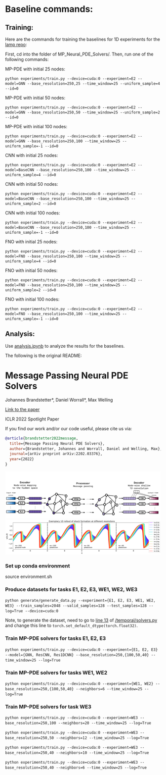 # Baseline commands:

## Training:

Here are the commands for training the baselines for 1D experiments for the [lamp repo](https://github.com/snap-stanford/lamp/):

First, cd into the folder of MP_Neural_PDE_Solvers/. Then, run one of the following commands:

MP-PDE with initial 25 nodes:

```code
python experiments/train.py --device=cuda:0 --experiment=E2 --model=GNN --base_resolution=250,25 --time_window=25 --uniform_sample=4 --id=0
```

MP-PDE with initial 50 nodes:

```code
python experiments/train.py --device=cuda:0 --experiment=E2 --model=GNN --base_resolution=250,50 --time_window=25 --uniform_sample=2 --id=0
```

MP-PDE with initial 100 nodes:

```code
python experiments/train.py --device=cuda:0 --experiment=E2 --model=GNN --base_resolution=250,100 --time_window=25 --uniform_sample=-1 --id=0
```

CNN with initial 25 nodes:
```code
python experiments/train.py --device=cuda:0 --experiment=E2 --model=BaseCNN --base_resolution=250,100 --time_window=25 --uniform_sample=4 --id=0
```

CNN with initial 50 nodes:
```code
python experiments/train.py --device=cuda:0 --experiment=E2 --model=BaseCNN --base_resolution=250,100 --time_window=25 --uniform_sample=2 --id=0
```

CNN with initial 100 nodes:
```code
python experiments/train.py --device=cuda:0 --experiment=E2 --model=BaseCNN --base_resolution=250,100 --time_window=25 --uniform_sample=-1 --id=0
```

FNO with initial 25 nodes:
```code
python experiments/train.py --device=cuda:0 --experiment=E2 --model=FNO --base_resolution=250,100 --time_window=25 --uniform_sample=4 --id=0
```

FNO with initial 50 nodes:
```code
python experiments/train.py --device=cuda:0 --experiment=E2 --model=FNO --base_resolution=250,100 --time_window=25 --uniform_sample=2 --id=0
```

FNO with initial 100 nodes:
```code
python experiments/train.py --device=cuda:0 --experiment=E2 --model=FNO --base_resolution=250,100 --time_window=25 --uniform_sample=-1 --id=0
```

## Analysis:

Use [analysis.ipynb](https://github.com/useruser/MP_Neural_PDE_Solvers/blob/master/analysis.ipynb) to analyze the results for the baselines.


The following is the original README:

# Message Passing Neural PDE Solvers

Johannes Brandstetter*, Daniel Worrall*, Max Welling

<a href="https://arxiv.org/abs/2202.03376">Link to the paper</a>

ICLR 2022 Spotlight Paper

If you find our work and/or our code useful, please cite us via:

```bibtex
@article{brandstetter2022message,
  title={Message Passing Neural PDE Solvers},
  author={Brandstetter, Johannes and Worrall, Daniel and Welling, Max},
  journal={arXiv preprint arXiv:2202.03376},
  year={2022}
}
```

<img src="assets/MP-PDE-Solver.png" width="800">

<img src="assets/shock_formation.png" width="800">

### Set up conda environment

source environment.sh

### Produce datasets for tasks E1, E2, E3, WE1, WE2, WE3
`python generate/generate_data.py --experiment={E1, E2, E3, WE1, WE2, WE3} --train_samples=2048 --valid_samples=128 --test_samples=128 --log=True --device=cuda:0`

Note, to generate the dataset, need to go to [line 13](https://github.com/useruser/MP_Neural_PDE_Solvers/blob/64151880f6683ad42af106cbe1db4656450b709c/temporal/solvers.py#L13) of [/temporal/solvers.py](https://github.com/useruser/MP_Neural_PDE_Solvers/blob/master/temporal/solvers.py) and change this line to `torch.set_default_dtype(torch.float32)`.

###  Train MP-PDE solvers for tasks E1, E2, E3

`python experiments/train.py --device=cuda:0 --experiment={E1, E2, E3} --model={GNN, ResCNN, Res1DCNN} --base_resolution=250,{100,50,40} --time_window=25 --log=True`

### Train MP-PDE solvers for tasks WE1, WE2

`python experiments/train.py --device=cuda:0 --experiment={WE1, WE2} --base_resolution=250,{100,50,40} --neighbors=6 --time_window=25 --log=True`

### Train MP-PDE solvers for task WE3

`python experiments/train.py --device=cuda:0 --experiment=WE3 --base_resolution=250,100 --neighbors=20 --time_window=25 --log=True`

`python experiments/train.py --device=cuda:0 --experiment=WE3 --base_resolution=250,50 --neighbors=12 --time_window=25 --log=True`

`python experiments/train.py --device=cuda:0 --experiment=WE3 --base_resolution=250,40 --neighbors=10 --time_window=25 --log=True`

`python experiments/train.py --device=cuda:0 --experiment=WE3 --base_resolution=250,40 --neighbors=6 --time_window=25 --log=True`

